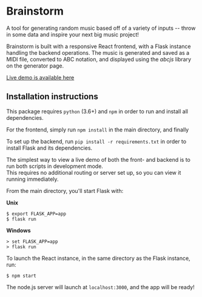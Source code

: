 # Brainstorm

A tool for generating random music based off of a variety of inputs -- throw in some data and inspire your next big music project!

Brainstorm is built with a responsive React frontend, with a Flask instance handling the backend operations.
The music is generated and saved as a MIDI file, converted to ABC notation, and displayed using the
*abcjs* library on the generator page.

[Live demo is available here](https://brainstorm-it.herokuapp.com/)

## Installation instructions

This package requires `python` (3.6+) and `npm` in order to run and install all dependencies.

For the frontend, simply run `npm install` in the main directory, and finally

To set up the backend, run `pip install -r requirements.txt` in order to install Flask and its dependencies.

The simplest way to view a live demo of both the front- and backend is to run both scripts in development mode.  
This requires no additional routing or server set up, so you can view it running immediately.

From the main directory, you'll start Flask with:

**Unix**

    $ export FLASK_APP=app  
    $ flask run

**Windows**  

    > set FLASK_APP=app 
    > flask run

To launch the React instance, in the same directory as the Flask instance, run:

    $ npm start

The node.js server will launch at `localhost:3000`, and the app will be ready!
